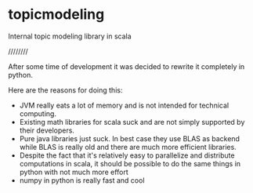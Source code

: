 topicmodeling
=============

Internal topic modeling library in scala

\/\/\/\/\/\/\/\/

After some time of development it was decided to rewrite it completely in python.

Here are the reasons for doing this:
  * JVM really eats a lot of memory and is not intended for technical computing. 
  * Existing math libraries for scala suck and are not simply supported by their developers. 
  * Pure java libraries just suck. In best case they use BLAS as backend while BLAS is really old and there are much more efficient libraries.
  * Despite the fact that it's relatively easy to parallelize and distribute computations in scala, it should be possible to do the same things in python with not much more effort
  * numpy in python is really fast and cool 
